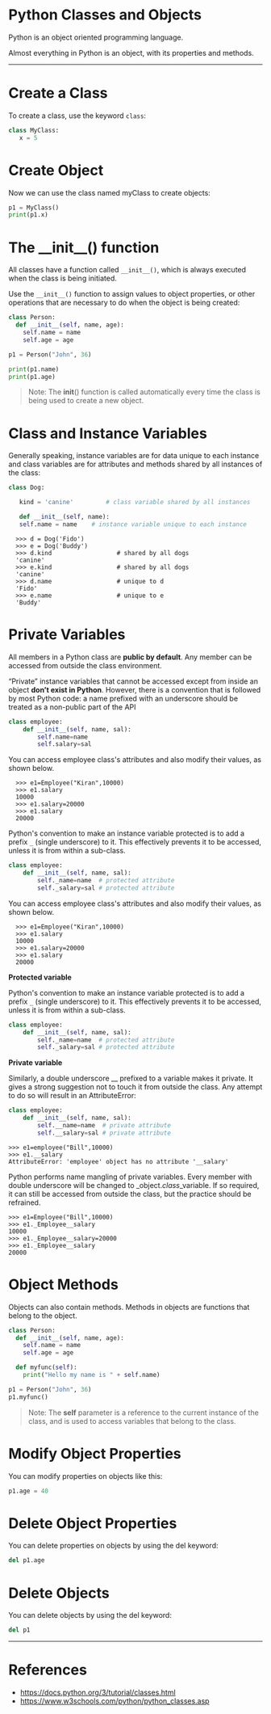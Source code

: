 # Python Classes and Objects

Python is an object oriented programming language.

Almost everything in Python is an object, with its properties and methods.

---

# Create a Class

To create a class, use the keyword `class`:

```python
class MyClass:
   x = 5
```

# Create Object

Now we can use the class named myClass to create objects:

```python
p1 = MyClass()
print(p1.x)
```
# The \_\_init_\_() function

All classes have a function called `__init__()`, which is always executed when the class is being initiated.

Use the `__init__()` function to assign values to object properties, or other operations that are necessary to do when
the object is being created:

```python
class Person:
  def __init__(self, name, age):
    self.name = name
    self.age = age

p1 = Person("John", 36)

print(p1.name)
print(p1.age)
```

> Note: The __init__() function is called automatically every time the class is being used to create a new object.


# Class and Instance Variables

Generally speaking, instance variables are for data unique to each instance and class variables are for attributes and
methods shared by all instances of the class:

```python
class Dog:

   kind = 'canine'         # class variable shared by all instances

   def __init__(self, name):
   self.name = name    # instance variable unique to each instance
```
      >>> d = Dog('Fido')
      >>> e = Dog('Buddy')
      >>> d.kind                  # shared by all dogs
      'canine'
      >>> e.kind                  # shared by all dogs
      'canine'
      >>> d.name                  # unique to d
      'Fido'
      >>> e.name                  # unique to e
      'Buddy'

# Private Variables

All members in a Python class are **public by default**. Any member can be accessed from outside the class environment.

“Private” instance variables that cannot be accessed except from inside an object **don’t exist in Python**. However,
there is a convention that is followed by most Python code: a name prefixed with an underscore should be treated as a
non-public part of the API


```python
class employee:
    def __init__(self, name, sal):
        self.name=name
        self.salary=sal
```

You can access employee class's attributes and also modify their values, as shown below.

      >>> e1=Employee("Kiran",10000)
      >>> e1.salary
      10000
      >>> e1.salary=20000
      >>> e1.salary
      20000

Python's convention to make an instance variable protected is to add a prefix `_` (single underscore) to it. This
effectively prevents it to be accessed, unless it is from within a sub-class.

```python
class employee:
    def __init__(self, name, sal):
        self._name=name  # protected attribute
        self._salary=sal # protected attribute
```

You can access employee class's attributes and also modify their values, as shown below.

      >>> e1=Employee("Kiran",10000)
      >>> e1.salary
      10000
      >>> e1.salary=20000
      >>> e1.salary
      20000

**Protected variable**

Python's convention to make an instance variable protected is to add a prefix `_` (single underscore) to it. This
effectively prevents it to be accessed, unless it is from within a sub-class.

```python
class employee:
    def __init__(self, name, sal):
        self._name=name  # protected attribute
        self._salary=sal # protected attribute
```

**Private variable**

Similarly, a double underscore __ prefixed to a variable makes it private. It gives a strong suggestion not to touch it
 from outside the class. Any attempt to do so will result in an AttributeError:


```python
class employee:
    def __init__(self, name, sal):
        self.__name=name  # private attribute
        self.__salary=sal # private attribute
```
```
>>> e1=employee("Bill",10000)
>>> e1.__salary
AttributeError: 'employee' object has no attribute '__salary'
```

Python performs name mangling of private variables. Every member with double underscore will be changed
to _object._class_\_variable. If so required, it can still be accessed from outside the class, but the practice
should be refrained.

```
>>> e1=Employee("Bill",10000)
>>> e1._Employee__salary
10000
>>> e1._Employee__salary=20000
>>> e1._Employee__salary
20000
```

# Object Methods

Objects can also contain methods. Methods in objects are functions that belong to the object.

```python
class Person:
  def __init__(self, name, age):
    self.name = name
    self.age = age

  def myfunc(self):
    print("Hello my name is " + self.name)

p1 = Person("John", 36)
p1.myfunc()
```
> Note: The **self** parameter is a reference to the current instance of the class, and is used to access variables
        that belong to the class.

# Modify Object Properties

You can modify properties on objects like this:

```python
p1.age = 40
```
# Delete Object Properties

You can delete properties on objects by using the del keyword:

```python
del p1.age
```

# Delete Objects

You can delete objects by using the del keyword:

```python
del p1
```

---

# References

- https://docs.python.org/3/tutorial/classes.html
- https://www.w3schools.com/python/python_classes.asp
